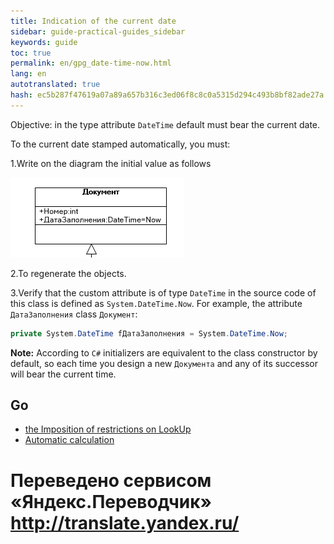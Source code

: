 ```yaml
---
title: Indication of the current date
sidebar: guide-practical-guides_sidebar
keywords: guide
toc: true
permalink: en/gpg_date-time-now.html
lang: en 
autotranslated: true 
hash: ec5b287f47619a07a89a657b316c3ed06f8c8c0a5315d294c493b8bf82ade27a
---
```


Objective: in the type attribute `DateTime` default must bear the current date.

To the current date stamped automatically, you must:

1.Write on the diagram the initial value as follows

![](/images/pages/guides/flexberry-aspnet/date-now.png)

2.To regenerate the objects.

3.Verify that the custom attribute is of type `DateTime` in the source code of this class is defined as `System.DateTime.Now`.
For example, the attribute `ДатаЗаполнения` class `Документ`:

```csharp
private System.DateTime fДатаЗаполнения = System.DateTime.Now;
```

__Note:__ According to `C#` initializers are equivalent to the class constructor by default, so each time you design a new `Документа` and any of its successor will bear the current time.

## Go

* <i class="fa fa-arrow-left" aria-hidden="true"></i> [the Imposition of restrictions on LookUp](gpg_limitfunction-for-lookup.html)
* [Automatic calculation](gpg_auto-calculation.html) <i class="fa fa-arrow-right" aria-hidden="true"></i> 



 # Переведено сервисом «Яндекс.Переводчик» http://translate.yandex.ru/